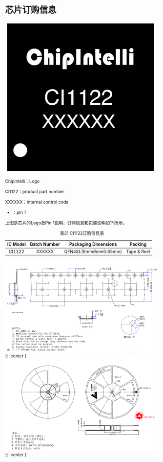 # 芯片订购信息

![芯片封装外形图](img/CI1122芯片数据手册-26.png)

ChipIntelli：Logo

CI1122：product part number

XXXXXX：internal control code

* ：pin 1

上图是芯片的Logo及Pin 1说明，订购信息和包装说明如下所示。

<div align=center>表21 CI1122订购信息表</div>

<center>

IC Model | Batch Number | Packaging Dimensions | Packing
:--: | :--: | :--: | :--:
CI1122 | XXXXXX | QFN48L(6mm*6mm*0.85mm) | Tape & Reel

</center>

![芯片封装外形图](img/CI1122芯片数据手册-27-1.png){: .center }
![芯片封装外形图](img/CI1122芯片数据手册-27-2.png){: .center }